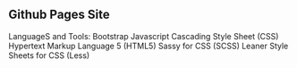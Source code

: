## Github Pages Site

LanguageS and Tools:
  Bootstrap
  Javascript
  Cascading Style Sheet (CSS)
  Hypertext Markup Language 5 (HTML5)
  Sassy for CSS (SCSS)
  Leaner Style Sheets for CSS (Less)
